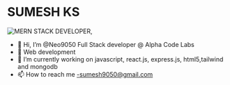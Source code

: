 # SUMESH KS

<img src="https://readme-typing-svg.herokuapp.com?font=jetbrains+mono&color=%23a9b665&size=22&center=false&vCenter=true&lines=Neovim%2C+Gruvbox%2C+Rust;Linux%2C+Python%2C+tmux" alt="MERN STACK DEVELOPER,">


- 👋 Hi, I’m @Neo9050 Full Stack developer @ Alpha Code Labs
- 👀 Web development
- 🌱 I’m currently working on javascript, react.js, express.js, html5,tailwind and mongodb
- 📫 How to reach me -sumesh9050@gmail.com

<!---
Neo9050/Neo9050 is a ✨ special ✨ repository because its `README.md` (this file) appears on your GitHub profile.
You can click the Preview link to take a look at your changes.
--->
